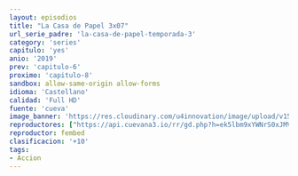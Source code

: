 ```yaml
---
layout: episodios
title: "La Casa de Papel 3x07"
url_serie_padre: 'la-casa-de-papel-temporada-3'
category: 'series'
capitulo: 'yes'
anio: '2019'
prev: 'capitulo-6'
proximo: 'capitulo-8'
sandbox: allow-same-origin allow-forms
idioma: 'Castellano'
calidad: 'Full HD'
fuente: 'cueva'
image_banner: 'https://res.cloudinary.com/u4innovation/image/upload/v1563567323/casa3-banner-min_yqqryd.jpg'
reproductores: ["https://api.cuevana3.io/rr/gd.php?h=ek5lbm9xYWNrS0xJMVp5b21KREk0dFBLbjVkaHhkRGdrOG1jbnBpUnhhS1ZyR1dkamF5aXBObTBhYU9Ma3Bub21xMmtmNkNhcU9qZHltaXNpdG1XdGI2U3FadVkyUT09"]
reproductor: fembed
clasificacion: '+10'
tags:
- Accion
---
```












